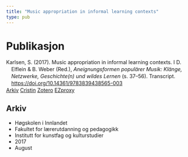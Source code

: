 ```yaml
---
title: "Music appropriation in informal learning contexts"
type: pub
---
```

<h1>Publikasjon</h1>
<article id="csl-bib-container-WPB84FNS" class="csl-bib-container">
  <div class="csl-bib-body" style="line-height: 1.35; padding-left: 1em; text-indent:-1em;">
  <div class="csl-entry">Karlsen, S. (2017). Music appropriation in informal learning contexts. I D. Elflein &amp; B. Weber (Red.), <i>Aneignungsformen popula&#x308;rer Musik: Kla&#x308;nge, Netzwerke, Geschichte(n) und wildes Lernen</i> (s. 37&#x2013;56). Transcript. <a href="https://doi.org/10.14361/9783839438565-003">https://doi.org/10.14361/9783839438565-003</a></div>
</div>
  <div class="csl-bib-buttons">
    <a href="#taxonomy-article-WPB84FNS" class="csl-bib-button">Arkiv</a>
    <a href="https://app.cristin.no/results/show.jsf?id=1485209" alt="Cristin URL" class="csl-bib-button">Cristin</a>
    <a href="http://zotero.org/groups/5022929/items/WPB84FNS" alt="Zotero URL" class="csl-bib-button">Zotero</a>
    <a href="http://ezproxy.inn.no/login?url=https://doi.org/10.14361/9783839438565-003" class="csl-bib-button">EZproxy</a>
  </div>
  <div id="csl-bib-meta-container-WPB84FNS"></div>
</article>
<div id="csl-bib-meta-WPB84FNS" class="csl-bib-meta">
  <article id="taxonomy-article-WPB84FNS" class="taxonomy-article">
    <h1>Arkiv</h1>
    <ul>
      <li>Høgskolen i Innlandet</li>
      <li>Fakultet for lærerutdanning og pedagogikk</li>
      <li>Institutt for kunstfag og kulturstudier</li>
      <li>2017</li>
      <li>August</li>
    </ul>
  </article>
</div>
